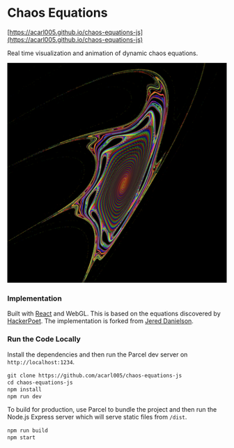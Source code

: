 Chaos Equations
===============

[https://acarl005.github.io/chaos-equations-js](https://acarl005.github.io/chaos-equations-js)

Real time visualization and animation of dynamic chaos equations.

![chaos equation](./assets/icon-1024.png)

### Implementation

Built with [React](https://reactjs.org/) and WebGL.
This is based on the equations discovered by [HackerPoet](https://github.com/HackerPoet/Chaos-Equations).
The implementation is forked from [Jered Danielson](https://glitch.com/edit/#!/chaos-equations?path=README.md:1:0).

### Run the Code Locally

Install the dependencies and then run the Parcel dev server on `http://localhost:1234`.

```
git clone https://github.com/acarl005/chaos-equations-js
cd chaos-equations-js
npm install
npm run dev
```

To build for production, use Parcel to bundle the project and then run the Node.js Express server which will serve static files from `/dist`.

```
npm run build
npm start
```

